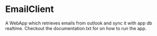 # EmailClient
A WebApp which retrieves emails from outlook and sync it with app db realtime.
Checkout the documentation.txt for on how to run the app.
